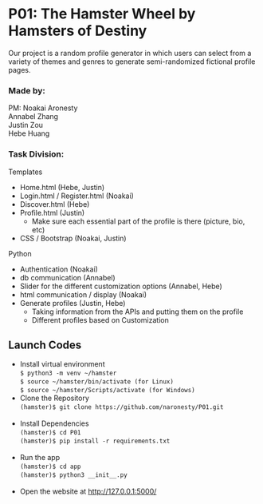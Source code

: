 # P01: The Hamster Wheel by Hamsters of Destiny

Our project is a random profile generator in which users can select from a variety of themes and genres to generate semi-randomized fictional profile pages.

### Made by:
PM: Noakai Aronesty  
Annabel Zhang  
Justin Zou  
Hebe Huang  

### Task Division:
Templates
- Home.html (Hebe, Justin)
- Login.html / Register.html (Noakai)
- Discover.html (Hebe)
- Profile.html (Justin)
  - Make sure each essential part of the profile is there (picture, bio, etc)
- CSS / Bootstrap (Noakai, Justin)  

Python
- Authentication (Noakai)
- db communication (Annabel)
- Slider for the different customization options (Annabel, Hebe)
- html communication / display (Noakai)
- Generate profiles (Justin, Hebe)
  - Taking information from the APIs and putting them on the profile
  - Different profiles based on Customization
  
  
  
  
## Launch Codes
- Install virtual environment <br>
```$ python3 -m venv ~/hamster``` <br>
```$ source ~/hamster/bin/activate (for Linux)``` <br>
```$ source ~/hamster/Scripts/activate (for Windows)``` <br>
- Clone the Repository <br>
```(hamster)$ git clone https://github.com/naronesty/P01.git ``` <br><br>
- Install Dependencies <br>
```(hamster)$ cd P01 ``` <br>
```(hamster)$ pip install -r requirements.txt``` <br><br> 
- Run the app <br>
```(hamster)$ cd app``` <br>
```(hamster)$ python3 __init__.py``` <br><br>
- Open the website at http://127.0.0.1:5000/
